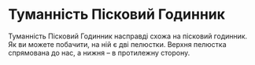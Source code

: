 # Туманність Пісковий Годинник

Туманність Пісковий Годинник насправді схожа на пісковий годинник. Як ви можете
побачити, на ній є дві пелюстки. Верхня пелюстка спрямована до нас, а нижня – в
протилежну сторону.
